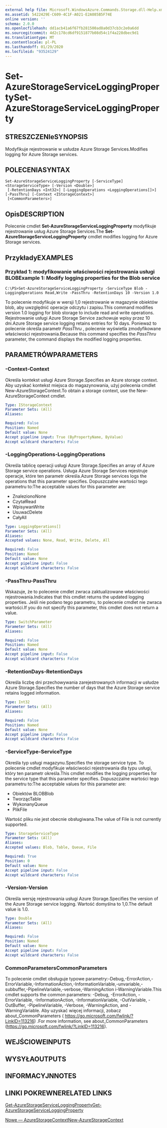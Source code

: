 ```yaml
---
external help file: Microsoft.WindowsAzure.Commands.Storage.dll-Help.xml
ms.assetid: 5422429E-C609-4C1F-A021-E2A085B5F74E
online version: ''
schema: 2.0.0
ms.openlocfilehash: dd1acb41a6f67fb281500ad8a0d37cb3c2e0a6dd
ms.sourcegitcommit: 4d2c178cd6df9151877b08d54c1f4a228dbec9d1
ms.translationtype: MT
ms.contentlocale: pl-PL
ms.lasthandoff: 01/29/2020
ms.locfileid: "93524129"
---
```

# <span data-ttu-id="a924d-101">Set-AzureStorageServiceLoggingProperty</span><span class="sxs-lookup"><span data-stu-id="a924d-101">Set-AzureStorageServiceLoggingProperty</span></span>

## <span data-ttu-id="a924d-102">STRESZCZENIe</span><span class="sxs-lookup"><span data-stu-id="a924d-102">SYNOPSIS</span></span>
<span data-ttu-id="a924d-103">Modyfikuje rejestrowanie w usłudze Azure Storage Services.</span><span class="sxs-lookup"><span data-stu-id="a924d-103">Modifies logging for Azure Storage services.</span></span>

## <span data-ttu-id="a924d-104">POLECENIA</span><span class="sxs-lookup"><span data-stu-id="a924d-104">SYNTAX</span></span>

```
Set-AzureStorageServiceLoggingProperty [-ServiceType] <StorageServiceType> [-Version <Double>]
 [-RetentionDays <Int32>] [-LoggingOperations <LoggingOperations[]>] [-PassThru] [-Context <IStorageContext>]
 [<CommonParameters>]
```

## <span data-ttu-id="a924d-105">Opis</span><span class="sxs-lookup"><span data-stu-id="a924d-105">DESCRIPTION</span></span>
<span data-ttu-id="a924d-106">Polecenie cmdlet **Set-AzureStorageServiceLoggingProperty** modyfikuje rejestrowanie usług Azure Storage Services.</span><span class="sxs-lookup"><span data-stu-id="a924d-106">The **Set-AzureStorageServiceLoggingProperty** cmdlet modifies logging for Azure Storage services.</span></span>

## <span data-ttu-id="a924d-107">Przykłady</span><span class="sxs-lookup"><span data-stu-id="a924d-107">EXAMPLES</span></span>

### <span data-ttu-id="a924d-108">Przykład 1: modyfikowanie właściwości rejestrowania usługi BLOB</span><span class="sxs-lookup"><span data-stu-id="a924d-108">Example 1: Modify logging properties for the Blob service</span></span>
```
C:\PS>Set-AzureStorageServiceLoggingProperty -ServiceType Blob -LoggingOperations Read,Write -PassThru -RetentionDays 10 -Version 1.0
```

<span data-ttu-id="a924d-109">To polecenie modyfikuje w wersji 1,0 rejestrowanie w magazynie obiektów blob, aby uwzględnić operacje odczytu i zapisu.</span><span class="sxs-lookup"><span data-stu-id="a924d-109">This command modifies version 1.0 logging for blob storage to include read and write operations.</span></span>
<span data-ttu-id="a924d-110">Rejestrowanie usługi Azure Storage Service zachowuje wpisy przez 10 dni.</span><span class="sxs-lookup"><span data-stu-id="a924d-110">Azure Storage service logging retains entries for 10 days.</span></span>
<span data-ttu-id="a924d-111">Ponieważ to polecenie określa parametr *PassThru* , polecenie wyświetla zmodyfikowane właściwości rejestrowania.</span><span class="sxs-lookup"><span data-stu-id="a924d-111">Because this command specifies the *PassThru* parameter, the command displays the modified logging properties.</span></span>

## <span data-ttu-id="a924d-112">PARAMETRÓW</span><span class="sxs-lookup"><span data-stu-id="a924d-112">PARAMETERS</span></span>

### <span data-ttu-id="a924d-113">-Context</span><span class="sxs-lookup"><span data-stu-id="a924d-113">-Context</span></span>
<span data-ttu-id="a924d-114">Określa kontekst usługi Azure Storage.</span><span class="sxs-lookup"><span data-stu-id="a924d-114">Specifies an Azure storage context.</span></span>
<span data-ttu-id="a924d-115">Aby uzyskać kontekst miejsca do magazynowania, użyj polecenia cmdlet New-AzureStorageContext.</span><span class="sxs-lookup"><span data-stu-id="a924d-115">To obtain a storage context, use the New-AzureStorageContext cmdlet.</span></span>

```yaml
Type: IStorageContext
Parameter Sets: (All)
Aliases: 

Required: False
Position: Named
Default value: None
Accept pipeline input: True (ByPropertyName, ByValue)
Accept wildcard characters: False
```

### <span data-ttu-id="a924d-116">-LoggingOperations</span><span class="sxs-lookup"><span data-stu-id="a924d-116">-LoggingOperations</span></span>
<span data-ttu-id="a924d-117">Określa tablicę operacji usługi Azure Storage.</span><span class="sxs-lookup"><span data-stu-id="a924d-117">Specifies an array of Azure Storage service operations.</span></span>
<span data-ttu-id="a924d-118">Usługa Azure Storage Services rejestruje operacje, które ten parametr określa.</span><span class="sxs-lookup"><span data-stu-id="a924d-118">Azure Storage services logs the operations that this parameter specifies.</span></span>
<span data-ttu-id="a924d-119">Dopuszczalne wartości tego parametru to:</span><span class="sxs-lookup"><span data-stu-id="a924d-119">The acceptable values for this parameter are:</span></span>

- <span data-ttu-id="a924d-120">Znaleziono</span><span class="sxs-lookup"><span data-stu-id="a924d-120">None</span></span>
- <span data-ttu-id="a924d-121">Czytał</span><span class="sxs-lookup"><span data-stu-id="a924d-121">Read</span></span>
- <span data-ttu-id="a924d-122">Wpisywan</span><span class="sxs-lookup"><span data-stu-id="a924d-122">Write</span></span>
- <span data-ttu-id="a924d-123">Usuwać</span><span class="sxs-lookup"><span data-stu-id="a924d-123">Delete</span></span>
- <span data-ttu-id="a924d-124">Cały</span><span class="sxs-lookup"><span data-stu-id="a924d-124">All</span></span>

```yaml
Type: LoggingOperations[]
Parameter Sets: (All)
Aliases: 
Accepted values: None, Read, Write, Delete, All

Required: False
Position: Named
Default value: None
Accept pipeline input: False
Accept wildcard characters: False
```

### <span data-ttu-id="a924d-125">-PassThru</span><span class="sxs-lookup"><span data-stu-id="a924d-125">-PassThru</span></span>
<span data-ttu-id="a924d-126">Wskazuje, że to polecenie cmdlet zwraca zaktualizowane właściwości rejestrowania.</span><span class="sxs-lookup"><span data-stu-id="a924d-126">Indicates that this cmdlet returns the updated logging properties.</span></span>
<span data-ttu-id="a924d-127">Jeśli nie podano tego parametru, to polecenie cmdlet nie zwraca wartości.</span><span class="sxs-lookup"><span data-stu-id="a924d-127">If you do not specify this parameter, this cmdlet does not return a value.</span></span>

```yaml
Type: SwitchParameter
Parameter Sets: (All)
Aliases: 

Required: False
Position: Named
Default value: None
Accept pipeline input: False
Accept wildcard characters: False
```

### <span data-ttu-id="a924d-128">-RetentionDays</span><span class="sxs-lookup"><span data-stu-id="a924d-128">-RetentionDays</span></span>
<span data-ttu-id="a924d-129">Określa liczbę dni przechowywania zarejestrowanych informacji w usłudze Azure Storage.</span><span class="sxs-lookup"><span data-stu-id="a924d-129">Specifies the number of days that the Azure Storage service retains logged information.</span></span>

```yaml
Type: Int32
Parameter Sets: (All)
Aliases: 

Required: False
Position: Named
Default value: None
Accept pipeline input: False
Accept wildcard characters: False
```

### <span data-ttu-id="a924d-130">-ServiceType</span><span class="sxs-lookup"><span data-stu-id="a924d-130">-ServiceType</span></span>
<span data-ttu-id="a924d-131">Określa typ usługi magazynu.</span><span class="sxs-lookup"><span data-stu-id="a924d-131">Specifies the storage service type.</span></span>
<span data-ttu-id="a924d-132">To polecenie cmdlet modyfikuje właściwości rejestrowania dla typu usługi, który ten parametr określa.</span><span class="sxs-lookup"><span data-stu-id="a924d-132">This cmdlet modifies the logging properties for the service type that this parameter specifies.</span></span>
<span data-ttu-id="a924d-133">Dopuszczalne wartości tego parametru to:</span><span class="sxs-lookup"><span data-stu-id="a924d-133">The acceptable values for this parameter are:</span></span>

- <span data-ttu-id="a924d-134">Obiektów BLOB</span><span class="sxs-lookup"><span data-stu-id="a924d-134">Blob</span></span> 
- <span data-ttu-id="a924d-135">Tworząc</span><span class="sxs-lookup"><span data-stu-id="a924d-135">Table</span></span>
- <span data-ttu-id="a924d-136">Wykonany</span><span class="sxs-lookup"><span data-stu-id="a924d-136">Queue</span></span>
- <span data-ttu-id="a924d-137">Plik</span><span class="sxs-lookup"><span data-stu-id="a924d-137">File</span></span>

<span data-ttu-id="a924d-138">Wartość pliku nie jest obecnie obsługiwana.</span><span class="sxs-lookup"><span data-stu-id="a924d-138">The value of File is not currently supported.</span></span>

```yaml
Type: StorageServiceType
Parameter Sets: (All)
Aliases: 
Accepted values: Blob, Table, Queue, File

Required: True
Position: 0
Default value: None
Accept pipeline input: False
Accept wildcard characters: False
```

### <span data-ttu-id="a924d-139">-Version</span><span class="sxs-lookup"><span data-stu-id="a924d-139">-Version</span></span>
<span data-ttu-id="a924d-140">Określa wersję rejestrowania usługi Azure Storage.</span><span class="sxs-lookup"><span data-stu-id="a924d-140">Specifies the version of the Azure Storage service logging.</span></span>
<span data-ttu-id="a924d-141">Wartość domyślna to 1,0.</span><span class="sxs-lookup"><span data-stu-id="a924d-141">The default value is 1.0.</span></span>

```yaml
Type: Double
Parameter Sets: (All)
Aliases: 

Required: False
Position: Named
Default value: None
Accept pipeline input: False
Accept wildcard characters: False
```

### <span data-ttu-id="a924d-142">CommonParameters</span><span class="sxs-lookup"><span data-stu-id="a924d-142">CommonParameters</span></span>
<span data-ttu-id="a924d-143">To polecenie cmdlet obsługuje typowe parametry:-Debug,-ErrorAction,-ErrorVariable,-InformationAction,-InformationVariable,-unvariable,-subbuffer,-PipelineVariable,-verbose,-WarningAction i-WarningVariable.</span><span class="sxs-lookup"><span data-stu-id="a924d-143">This cmdlet supports the common parameters: -Debug, -ErrorAction, -ErrorVariable, -InformationAction, -InformationVariable, -OutVariable, -OutBuffer, -PipelineVariable, -Verbose, -WarningAction, and -WarningVariable.</span></span> <span data-ttu-id="a924d-144">Aby uzyskać więcej informacji, zobacz about_CommonParameters ( https://go.microsoft.com/fwlink/?LinkID=113216) .</span><span class="sxs-lookup"><span data-stu-id="a924d-144">For more information, see about_CommonParameters (https://go.microsoft.com/fwlink/?LinkID=113216).</span></span>

## <span data-ttu-id="a924d-145">WEJŚCIOWE</span><span class="sxs-lookup"><span data-stu-id="a924d-145">INPUTS</span></span>

## <span data-ttu-id="a924d-146">WYSYŁA</span><span class="sxs-lookup"><span data-stu-id="a924d-146">OUTPUTS</span></span>

## <span data-ttu-id="a924d-147">INFORMACYJN</span><span class="sxs-lookup"><span data-stu-id="a924d-147">NOTES</span></span>

## <span data-ttu-id="a924d-148">LINKI POKREWNE</span><span class="sxs-lookup"><span data-stu-id="a924d-148">RELATED LINKS</span></span>

[<span data-ttu-id="a924d-149">Get-AzureStorageServiceLoggingProperty</span><span class="sxs-lookup"><span data-stu-id="a924d-149">Get-AzureStorageServiceLoggingProperty</span></span>](./Get-AzureStorageServiceLoggingProperty.md)

[<span data-ttu-id="a924d-150">Nowe — AzureStorageContext</span><span class="sxs-lookup"><span data-stu-id="a924d-150">New-AzureStorageContext</span></span>](./New-AzureStorageContext.md)


